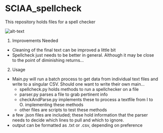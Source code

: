 # SCIAA_spellcheck
This repository holds files for a spell checker

![alt-text](https://travis-ci.org/jdrain/SCIAA_spellcheck.svg?branch=master)

1. Improvements Needed
  + Cleaning of the final text can be improved a little bit
  + Spellcheck just needs to be better in general. Although it may be
    close to the point of diminishing returns...
2. Usage
  + Main.py will run a batch process to get data from individual text
    files and write to a singular CSV. Should one want to write their own
main... 
    * spellcheck.py holds methods to run a spellchecker on a file
    * parser.py parses a file to grab pertinent info
    * checkAndParse.py implements these to process a textfile from I to O.
implementing these methods
    * other files are scripts to test these methods
  + a few .json files are included; these hold information that the
    parser needs to decide which lines to pull and which to ignore.
  + output can be formatted as .txt or .csv, depending on
    preference

